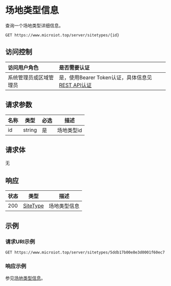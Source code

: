 # 场地类型信息

查询一个场地类型详细信息。

``` HTTP
GET https://www.microiot.top/server/sitetypes/{id}
```
## 访问控制

| 访问用户角色           | 是否需要认证                                 |
| :--------------------- | :------------------------------------------- |
| 系统管理员或区域管理员 | 是，使用Bearer Token认证，具体信息见[REST API认证](../api.md) |

## 请求参数

| 名称 | 类型   | 必选 | 描述       |
| ---- | ------ | ---- | ---------- |
| id   | string | 是   | 场地类型id |

## 请求体

无

## 响应

| 状态 | 类型          | 描述           |
| ---- | ------------- | -------------- |
| 200  | [SiteType](addsitetype.md#sitetype) | 场地类型信息 |



## 示例

### 请求URI示例

``` HTTP
GET https://www.microiot.top/server/sitetypes/5ddb17b00e8e3d0001f60ec7
```

### 响应示例

参见[场地类型信息](addsitetype.md#_7)。

